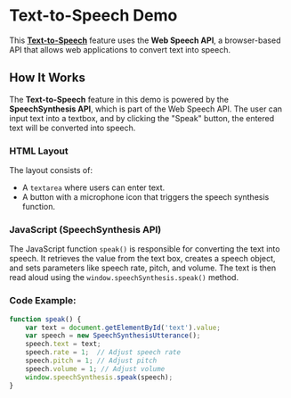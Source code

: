 # Text-to-Speech Demo

This [**Text-to-Speech**](https://neel-xyt.github.io/Text-to-Speech.Demo/) feature uses the **Web Speech API**, a browser-based API that allows web applications to convert text into speech.

## How It Works

The **Text-to-Speech** feature in this demo is powered by the **SpeechSynthesis API**, which is part of the Web Speech API. The user can input text into a textbox, and by clicking the "Speak" button, the entered text will be converted into speech.

### HTML Layout

The layout consists of:
- A `textarea` where users can enter text.
- A button with a microphone icon that triggers the speech synthesis function.

### JavaScript (SpeechSynthesis API)

The JavaScript function `speak()` is responsible for converting the text into speech. It retrieves the value from the text box, creates a speech object, and sets parameters like speech rate, pitch, and volume. The text is then read aloud using the `window.speechSynthesis.speak()` method.

### Code Example:
```javascript
function speak() {
    var text = document.getElementById('text').value;
    var speech = new SpeechSynthesisUtterance();
    speech.text = text;
    speech.rate = 1;  // Adjust speech rate
    speech.pitch = 1; // Adjust pitch
    speech.volume = 1; // Adjust volume
    window.speechSynthesis.speak(speech);
}
